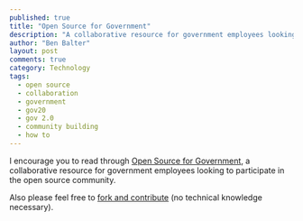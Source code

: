 ```yaml
---
published: true
title: "Open Source for Government"
description: "A collaborative resource for government employees looking to participate in the open source community."
author: "Ben Balter"
layout: post
comments: true
category: Technology
tags:
  - open source
  - collaboration
  - government
  - gov20
  - gov 2.0
  - community building
  - how to
---
```


I encourage you to read through [Open Source for Government](http://ben.balter.com/open-source-for-government/), a collaborative resource for government employees looking to participate in the open source community. 

Also please feel free to [fork and contribute](https://github.com/benbalter/open-source-for-government) (no technical knowledge necessary).
